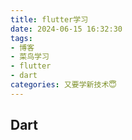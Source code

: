 ```yaml
---
title: flutter学习
date: 2024-06-15 16:32:30
tags:
- 博客
- 菜鸟学习
- flutter
- dart
categories: 又要学新技术😇
---
```

## Dart
<!-- ### 1、 -->